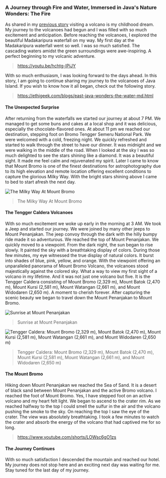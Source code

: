 ### A Journey through Fire and Water, Immersed in Java's Nature Wonders: The Fire

As shared in my [previous story](https://ethigeek.com/blogs/east-java-wonders-the-water-md.html) visiting a volcano is my childhood dream. My journey to the volcanoes had begun and I was filled with so much excitement and anticipation. Before reaching the volcanoes, I explored the beautiful Madakaripura waterfall on my way.
My first day at the Madakaripura waterfall went so well. I was so much satisfied. The cascading waters amidst the green surroundings were awe-inspiring. A perfect beginning to my volcanic adventure.

> https://youtu.be/hchtg-IPiJY


With so much enthusiasm, I was looking forward to the days ahead. In this story, I am going to continue sharing my journey to the volcanoes of Java Island. If you wish to know how it all began, check out the following story.

> https://ethigeek.com/blogs/east-java-wonders-the-water-md.html

#### The Unexpected Surprise
After returning from the waterfalls we started our journey at about 7 PM. We managed to get some buns and cakes at a local shop and it was delicious, especially the chocolate-flavored ones. At about 11 pm we reached our destination, stepping foot on Bromo Tengger Semeru National Park. We were welcomed with a cold, freezing night. We quickly refreshed and started to walk through the street to have our dinner. It was midnight and we were walking in the middle of the road. When I looked at the sky I was so much delighted to see the stars shining like a diamond. It was a beautiful sight. It made me feel calm and rejuvenated my spirit. Later I came to know that Mount Bromo is one of the finest destinations for astrophotography due to its high elevation and remote location offering excellent conditions to capture the glorious Milky Way. With the bright stars shining above I came to bed to start afresh the next day.

![The Milky Way At Mount Bromo](https://github.com/ethirajsrinivasan/blogs/assets/7569031/61204d5f-8998-4ccc-9f52-89d735d7f92d)

> The Milky Way At Mount Bromo

#### The Tengger Caldera Volcanoes
With so much excitement we woke up early in the morning at 3 AM. We took a Jeep and started our journey. We were joined by many other jeeps to Mount Penanjakan. The jeep convoy through the dark with the hilly bumpy ride made it so adventurous. We reached the top of Mount Penanjakan. We quickly moved to a viewpoint. From the dark night, the sun began to rise slowly. It painted the sky with a breathtaking display of colors. During those few minutes, my eye witnessed the true display of natural colors. It burst into shades of blue, pink, yellow, and orange. With the viewpoint offering an unparalleled panorama of Mount Bromo Volcano, the volcanoes stood majestically against the colored sky. What a way to view my first sight of a volcano in my lifetime. And it was not just one volcano but five. It is the Tengger Caldera consisting  of Mount Bromo (2,329 m), Mount Batok (2,470 m), Mount Kursi (2,581 m), Mount Watangan (2,661 m), and Mount Widodaren (2,650 m). A moment to cherish forever. After capturing the scenic beauty we began to travel down the Mount Penanjakan to Mount Bromo.

![Sunrise at Mount Penanjakan](https://github.com/ethirajsrinivasan/blogs/assets/7569031/0439a8e2-04e8-48c1-acac-43e159efc28b)

> Sunrise at Mount Penanjakan

![Tengger Caldera: Mount Bromo (2,329 m), Mount Batok (2,470 m), Mount Kursi (2,581 m), Mount Watangan (2,661 m), and Mount Widodaren (2,650 m)](https://github.com/ethirajsrinivasan/blogs/assets/7569031/c53880d5-814b-4467-a01c-7c071270a1b7)

> Tengger Caldera: Mount Bromo (2,329 m), Mount Batok (2,470 m), Mount Kursi (2,581 m), Mount Watangan (2,661 m), and Mount Widodaren (2,650 m)

#### The Mount Bromo
Hiking down Mount Penanjakan we reached the Sea of Sand. It is a desert of black sand between Mount Penanjakan and the active Bromo volcano. I reached the foot of Mount Bromo. Yes, I have stepped foot on an active volcano and my heart felt light. We began to ascend to the crater rim. As we reached halfway to the top I could smell the sulfur in the air and the volcano pushing the smoke to the sky. On reaching the top I saw the eye of the crater. The view was absolutely breathtaking. I took a few minutes to watch the crater and absorb the energy of the volcano that had captived me for so long.

> https://www.youtube.com/shorts/LOWsc6gO1zs

#### The Journey Continues
With so much satisfaction I descended the mountain and reached our hotel. My journey does not stop here and an exciting next day was waiting for me. Stay tuned for the last day of my journey.





